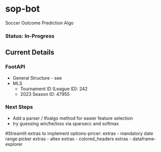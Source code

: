 # sop-bot
Soccer Outcome Prediction Algo

### Status: In-Progress

## Current Details
### FootAPI
* General Structure - see 
* MLS 
    * Tournament ID (League ID): 242
    * 2023 Season ID: 47955

### Next Steps
* Add a parser / tfxalgo method for easier feature selection
* try guessing win/tie/loss via sparsecc and softmax

#Streamlit extras to implement
options-pricer:
extras - mandatory date range picker
extras - altex
extras - colored_headers
extras - dataframe-explorer